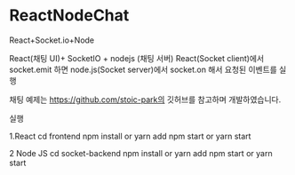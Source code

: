 # ReactNodeChat
React+Socket.io+Node


React(채팅 UI)+ SocketIO + nodejs (채팅 서버)
React(Socket client)에서 socket.emit 하면  node.js(Socket server)에서 socket.on 해서 요청된 이벤트를 실행

채팅 예제는 
https://github.com/stoic-park의 깃허브를 참고하며 개발하였습니다.


실행 

1.React 
cd frontend 
npm install  or yarn add 
npm start or yarn start

2 Node JS
cd socket-backend
npm install or yarn add
npm start or yarn start

